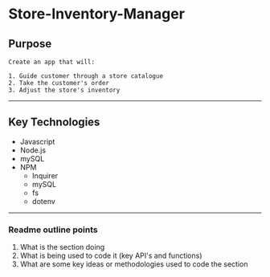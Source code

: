 # Store-Inventory-Manager
## Purpose
```
Create an app that will:

1. Guide customer through a store catalogue
2. Take the customer's order
3. Adjust the store's inventory
```
---
## Key Technologies
* Javascript
* Node.js
* mySQL
* NPM
    * Inquirer
    * mySQL
    * fs
    * dotenv
---



### Readme outline points
1. What is the section doing
1. What is being used to code it (key API's and functions)
1. What are some key ideas or methodologies used to code the section
